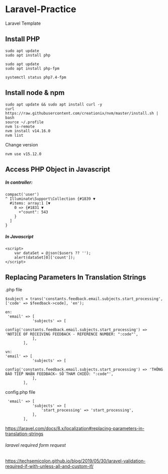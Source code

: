 # Laravel-Practice
Laravel Template

Install PHP
--------------
```
sudo apt update
sudo apt install php

sudo apt update
sudo apt install php-fpm

systemctl status php7.4-fpm
```

Install node & npm
--------------------
```
sudo apt update && sudo apt install curl -y
curl https://raw.githubusercontent.com/creationix/nvm/master/install.sh | bash
source ~/.profile 
nvm ls-remote
nvm install v14.16.0
nvm list
```
Change version
```
nvm use v15.12.0 
```
Access PHP Object in Javascript
------------------------------------

##### In controller:
```
compact('user')
^ Illuminate\Support\Collection {#1839 ▼
  #items: array:1 [▼
    0 => {#1831 ▼
      +"count": 543
    }
  ]
}
```

##### In Javascript
```
<script>
    var dataSet = @json($users ?? '');
    alert(dataSet[0]['count']);
</script>
```
Replacing Parameters In Translation Strings
-------------------------------
.php file
```
$subject = trans('constants.feedback.email.subjects.start_processing', ['code' => $feedback->code], 'en');

en:
 'email' => [
            'subjects' => [
                config('constants.feedback.email.subjects.start_processing') => 'NOTICE OF RECEIVING FEEDBACK - REFERENCE NUMBER: ":code"',
            ],
        ],

vn:
'email' => [
            'subjects' => [
                config('constants.feedback.email.subjects.start_processing') => 'THÔNG BÁO TIẾP NHẬN FEEDBACK– SỐ THAM CHIẾU: ":code"',
            ],
        ],
```

config.php file
```
 'email' => [
            'subjects' => [
                'start_processing' => 'start_processing',
            ],
        ],
```
https://laravel.com/docs/8.x/localization#replacing-parameters-in-translation-strings

###### laravel required form request
https://techsemicolon.github.io/blog/2019/05/30/laravel-validation-required-if-with-unless-all-and-custom-if/

